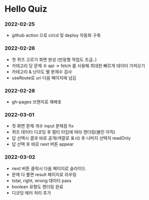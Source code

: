 # Hello Quiz

### 2022-02-25
- github action 으로 ci/cd 및 deploy 자동화 구축

### 2022-02-26
- 첫 퀴즈 고르기 화면 완성 (반응형 작업도 조금..)
- 카테고리 당 문제 수 api -> fetch 를 사용해 최대한 빠르게 데이터 가져오기
- 카테고리 & 난이도 별 문제수 검사 
- useRoute로 uri 다음 페이지에 넘김

### 2022-02-28
- gh-pages 브랜치로 재배포

### 2022-03-01
- 첫 화면 문제 개수 input 문제점 fix
- 퀴즈 데이터 디코딩 후 멀티 타입에 따라 렌더링(불린 아직)
- 답 선택시 결과 바로 공개(색깔로 표시) 후 나머지 선택지 readOnly
- 답 선택 후 바로 next 버튼 appear

### 2022-03-02
- next 버튼 클릭시 다음 페이지로 슬라이드
- 문제 다 풀면 result 페이지로 라우팅
- total, right, wrong 데이터 pass
- boolean 유형도 렌더링 완료
- 디코딩 에러 처리 추가 





